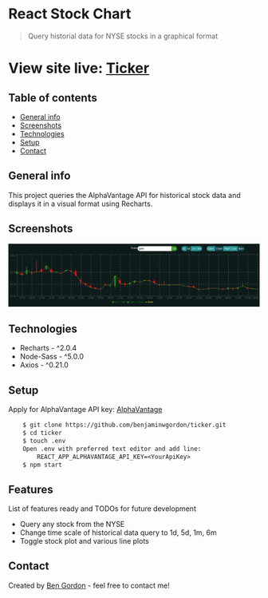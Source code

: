 # React Stock Chart
> Query historial data for NYSE stocks in a graphical format

# View site live: [Ticker](https://benjaminwgordon.github.io/ticker/)

## Table of contents
* [General info](#general-info)
* [Screenshots](#screenshots)
* [Technologies](#technologies)
* [Setup](#setup)
* [Contact](#contact)

## General info
This project queries the AlphaVantage API for historical stock data and displays it in a visual format using Recharts.

## Screenshots
![Example screenshot](./ticker.png)

## Technologies
* Recharts - ^2.0.4
* Node-Sass - ^5.0.0
* Axios - ^0.21.0

## Setup
Apply for AlphaVantage API key: [AlphaVantage](https://www.alphavantage.co/support/#api-key)
```
    $ git clone https://github.com/benjaminwgordon/ticker.git
    $ cd ticker
    $ touch .env
    Open .env with preferred text editor and add line:
        REACT_APP_ALPHAVANTAGE_API_KEY=<YourApiKey>
    $ npm start
```

## Features
List of features ready and TODOs for future development
* Query any stock from the NYSE
* Change time scale of historical data query to 1d, 5d, 1m, 6m
* Toggle stock plot and various line plots

## Contact
Created by [Ben Gordon](https://benjaminwgordon.github.io/portfolio/) - feel free to contact me!
